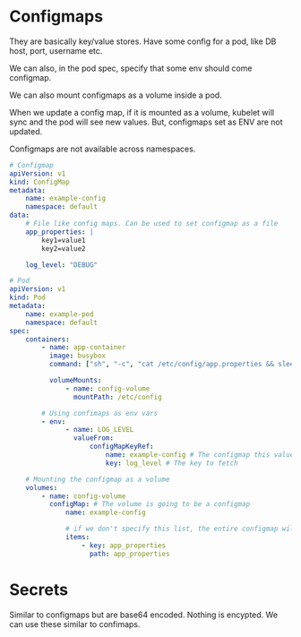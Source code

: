 # Configmaps

They are basically key/value stores. Have some config for a pod, like DB host, port, username etc.

We can also, in the pod spec, specify that some env should come configmap.

We can also mount configmaps as a volume inside a pod.

When we update a config map, if it is mounted as a volume, kubelet will sync and the pod will see new values.
But, configmaps set as ENV are not updated.

Configmaps are not available across namespaces.

```yaml
# Configmap
apiVersion: v1
kind: ConfigMap
metadata:
    name: example-config
    namespace: default
data:
    # File like config maps. Can be used to set configmap as a file
    app_properties: |
        key1=value1
        key2=value2

    log_level: "DEBUG"
```

```yaml
# Pod
apiVersion: v1
kind: Pod
metadata:
    name: example-pod
    namespace: default
spec:
    containers:
        - name: app-container
          image: busybox
          command: ["sh", "-c", "cat /etc/config/app.properties && sleep 3600"]

          volumeMounts:
              - name: config-volume
                mountPath: /etc/config

        # Using confimaps as env vars
        - env:
              - name: LOG_LEVEL
                valueFrom:
                    configMapKeyRef:
                        name: example-config # The configmap this value comes from
                        key: log_level # The key to fetch

    # Mounting the configmap as a volume
    volumes:
        - name: config-volume
          configMap: # The volume is going to be a configmap
              name: example-config

              # if we don't specify this list, the entire configmap will be mounted as a volume
              items:
                  - key: app_properties
                    path: app_properties
```


# Secrets

Similar to configmaps but are base64 encoded.
Nothing is encypted. We can use these similar to confimaps.
